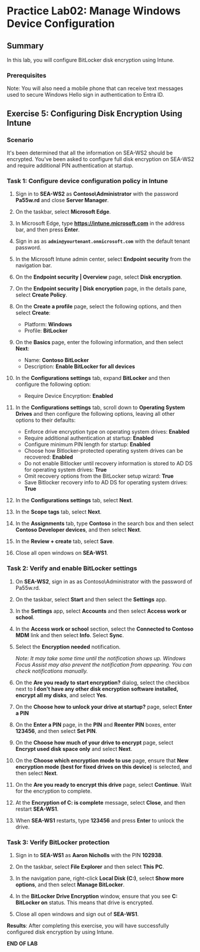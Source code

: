 # Practice Lab02: Manage Windows Device Configuration

## Summary

In this lab, you will configure BitLocker disk encryption using Intune.

### Prerequisites

  Note: You will also need a mobile phone that can receive text messages used to secure Windows Hello sign in authentication to Entra ID.

## Exercise 5: Configuring Disk Encryption Using Intune

### Scenario

It's been determined that all the information on SEA-WS2 should be encrypted. You've been asked to configure full disk encryption on SEA-WS2 and require additional PIN authentication at startup.

### Task 1: Configure device configuration policy in Intune

1. Sign in to **SEA-WS2** as **Contoso\\Administrator** with the password **Pa55w.rd** and close **Server Manager**.

2. On the taskbar, select **Microsoft Edge**.

3. In Microsoft Edge, type **https://intune.microsoft.com** in the  address bar, and then press **Enter**. 

4. Sign in as as **`admin@yourtenant.onmicrosoft.com`** with the default tenant password.

5. In the Microsoft Intune admin center, select **Endpoint security** from the navigation bar.

6. On the **Endpoint security | Overview** page, select **Disk encryption**.

7. On the **Endpoint security | Disk encryption** page, in the details pane, select **Create Policy**.

8. On the **Create a profile** page, select the following options, and then select **Create**:

    -   Platform: **Windows**
    -   Profile: **BitLocker**

9. On the **Basics** page, enter the following information, and then select **Next**:

    -   Name: **Contoso BitLocker**
    -   Description: **Enable BitLocker for all devices**

10. In the **Configurations settings** tab, expand **BitLocker** and then configure the following option:

     - Require Device Encyrption: **Enabled**

11. In the **Configurations settings** tab, scroll down to **Operating System Drives** and then configure the following options, leaving all other options to their defaults:

     - Enforce drive encryption type on operating system drives: **Enabled**
     - Require additional authentication at startup: **Enabled**
     - Configure minimum PIN length for startup: **Enabled**
     - Choose how Bitlocker-protected operating system drives can be recovered: **Enabled**
     - Do not enable Bitlocker until recovery information is stored to AD DS for operating system drives: **True**
     - Omit recovery options from the BitLocker setup wizard: **True**
     - Save Bitlocker recovery info to AD DS for operating system drives: **True**

12. In the **Configurations settings** tab, select **Next**.

13. In the **Scope tags** tab, select **Next**.

14. In the **Assignments** tab, type **Contoso** in the search box and then select **Contoso Developer devices**, and then select **Next**.

16. In the **Review + create** tab, select **Save**.

17. Close all open windows on **SEA-WS1**.

### Task 2: Verify and enable BitLocker settings

1. On **SEA-WS2**, sign in as as Contoso\Administrator with the password of Pa55w.rd.
    
2. On the taskbar, select **Start** and then select the **Settings** app.

3. In the **Settings** app, select **Accounts** and then select **Access work or school**.

4. In the **Access work or school** section, select the **Connected to Contoso MDM** link and then select **Info**. Select **Sync**.

5. Select the **Encryption needed** notification.

   _Note: It may take some time until the notification shows up. Windows Focus Assist may also prevent the notification from appearing. You can check notifications manually._

6. On the **Are you ready to start encryption?** dialog, select the checkbox next to **I don't have any other disk encryption software installed, encrypt all my disks**, and select **Yes**.

7. On the **Choose how to unlock your drive at startup?** page, select **Enter a PIN**

8. On the **Enter a PIN** page, in the **PIN** and **Reenter PIN** boxes, enter **123456**, and then select **Set PIN**.

9. On the **Choose how much of your drive to encrypt** page, select **Encrypt used disk space only** and select **Next**.
   
11. On the **Choose which encryption mode to use** page, ensure that **New encryption mode (best for fixed drives on this device)** is selected, and then select **Next**.
    
12. On the **Are you ready to encrypt this drive** page, select **Continue**. Wait for the encryption to complete.

13. At the **Encryption of C: is complete** message, select **Close**, and then restart **SEA-WS1**.

14. When **SEA-WS1** restarts, type **123456** and press **Enter** to unlock the drive.

### Task 3: Verify BitLocker protection

1. Sign in to **SEA-WS1** as **Aaron Nicholls** with the PIN **102938**.

2. On the taskbar, select **File Explorer** and then select **This PC**.

3. In the navigation pane, right-click **Local Disk (C:)**, select **Show more options**, and then select **Manage BitLocker**.

4. In the **BitLocker Drive Encryption** window, ensure that you see **C: BitLocker on** status. This means that drive is encrypted. 

5. Close all open windows and sign out of **SEA-WS1**.

**Results**: After completing this exercise, you will have successfully configured disk encryption by using Intune.

**END OF LAB**